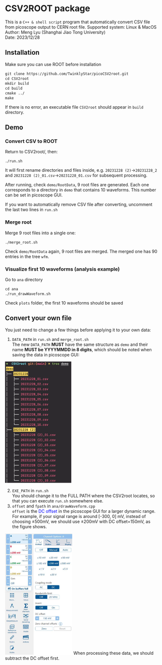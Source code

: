 # CSV2ROOT package
This is a `C++ & shell script` program that automatically convert CSV file from picoscope output to CERN root file.
Supported system: Linux & MacOS\
Author: Meng Lyu (Shanghai Jiao Tong University)\
Date: 2023/12/28

## Installation
Make sure you can use ROOT before installation

```
git clone https://github.com/TwinklyStar/picoCSV2root.git
cd CSV2root
mkdir build
cd build
cmake ../
make
```
If there is no error, an executable file `CSV2root` should appear in `build` directory.

## Demo
### Convert CSV to ROOT
Return to CSV2root/, then:
```
./run.sh
```
It will first rename directories and files inside, e.g. `20231228 (2)`->`20231228_2` and `20231228 (2)_01.csv`->`20231228_01.csv` for subsequent processing.

After running, check `demo/RootData`, 9 root files are generated. Each one corresponds to a directory in `demo` that contains 10 waveforms.
This number can be set in picoscope GUI.

If you want to automatically remove CSV file after converting, uncomment the last two lines in `run.sh`

### Merge root
Merge 9 root files into a single one:
```
./merge_root.sh
```
Check `demo/RootData` again, 9 root files are merged. The merged one has 90 entries in the tree `wfm`.

### Visualize first 10 waveforms (analysis example)
Go to `ana` directory
```
cd ana
./run_drawWaveform.sh
```
Check `plots` folder, the first 10 waveforms should be saved


## Convert your own file
You just need to change a few things before applying it to your own data:
1. `DATA_PATH` in `run.sh` and `merge_root.sh`\
The new `DATA_PATH` **MUST** have the same structure as `demo` and their name **MUST be YYYYMMDD in 8 digits**, which should be noted when saving the data in picoscope GUI:  
<img src="figure/structure.png" height="400">

2. `EXE_PATH` in `run.sh`  
You should change it to the FULL PATH where the CSV2root locates, so that you can execute `run.sh` somewhere else.
3. `offset` and `fpath` in `ana/drawWaveform.cpp`  
`offset` is the <font color=blue>DC offset</font> in the picoscope GUI for a larger dynamic range.  
For example, if your signal range is around [-300, 0] mV, instead of choosing $\pm500$mV, we should use $\pm200$mV with DC offset=150mV, as the figure shows.  
<img src="figure/offset.jpg" height="400">  
When processing these data, we should subtract the DC offset first.